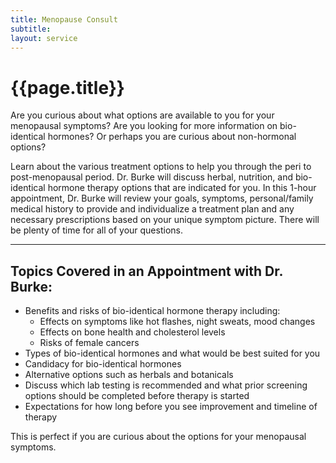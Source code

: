 ```yaml
---
title: Menopause Consult
subtitle: 
layout: service
---
```

# {{page.title}}

Are you curious about what options are available to you for your menopausal symptoms? Are you looking for more information on bio-identical hormones? Or perhaps you are curious about non-hormonal options? 

Learn about the various treatment options to help you through the peri to post-menopausal period. Dr. Burke will discuss herbal, nutrition, and bio-identical hormone therapy options that are indicated for you. In this 1-hour appointment, Dr. Burke will review your goals, symptoms, personal/family medical history to provide and individualize a treatment plan and any necessary prescriptions based on your unique symptom picture. There will be plenty of time for all of your questions.

***

## Topics Covered in an Appointment with Dr. Burke:

* Benefits and risks of bio-identical hormone therapy including:
    * Effects on symptoms like hot flashes, night sweats, mood changes
    * Effects on bone health and cholesterol levels
    * Risks of female cancers
* Types of bio-identical hormones and what would be best suited for you
* Candidacy for bio-identical hormones
* Alternative options such as herbals and botanicals
* Discuss which lab testing is recommended and what prior screening options should be completed before therapy is started
* Expectations for how long before you see improvement and timeline of therapy

This is perfect if you are curious about the options for your menopausal symptoms. 